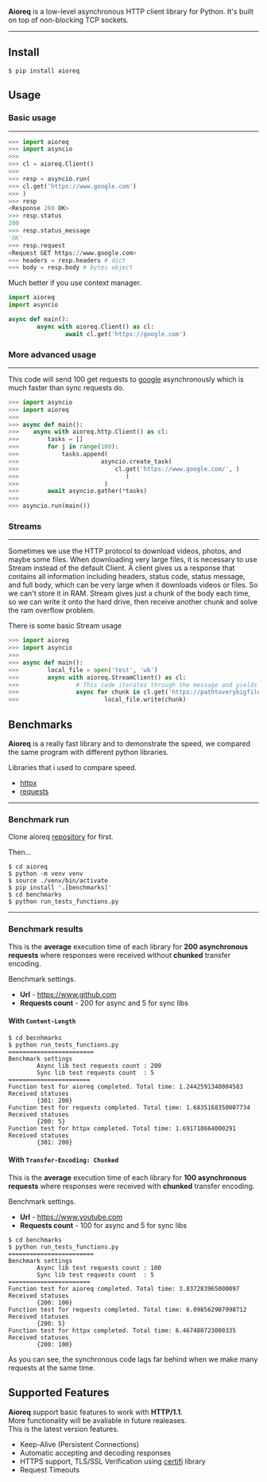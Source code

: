 **Aioreq** is a low-level asynchronous HTTP client library for Python. It's built on top of non-blocking TCP sockets.

[mygit]: https://github.com/karosis88/aioreq

---

## Install
``` shell
$ pip install aioreq
```

## Usage
### Basic usage
---
``` python
>>> import aioreq
>>> import asyncio
>>>
>>> cl = aioreq.Client()
>>>
>>> resp = asyncio.run(
>>>	cl.get('https://www.google.com')
>>>	)
>>> resp
<Response 200 OK>
>>> resp.status
200
>>> resp.status_message
'OK'
>>> resp.request
<Request GET https://www.google.com>
>>> headers = resp.headers # dict
>>> body = resp.body # bytes object
```

Much better if you use context manager.
``` python
import aioreq
import asyncio

async def main():
        async with aioreq.Client() as cl:
                await cl.get('https://google.com')
```
### More advanced usage
---

This code will send 100 get requests to [google](https://google.com) asynchronously which is much faster than sync requests do.

``` python
>>> import asyncio
>>> import aioreq
>>>
>>> async def main():
>>>    async with aioreq.http.Client() as cl:
>>>        tasks = []
>>>        for j in range(100):
>>>            tasks.append(
>>>		                  asyncio.create_task(
>>>		  	                  cl.get('https://www.google.com/', )
>>>				                 )
>>> 			           )
>>>        await asyncio.gather(*tasks)
>>>
>>> asyncio.run(main())
```

### Streams
---
Sometimes we use the HTTP protocol to download videos, photos, and maybe some files. When downloading very large files, it is necessary to use Stream instead of the default Client. A client gives us a response that contains all information including headers, status code, status message, and full body, which can be very large when it downloads videos or files. So we can't store it in RAM. Stream gives just a chunk of the body each time, so we can write it onto the hard drive, then receive another chunk and solve the ram overflow problem.

There is some basic Stream usage
``` python
>>> import aioreq
>>> import asyncio
>>> 
>>> async def main():
>>>        local_file = open('test', 'wb')
>>>        async with aioreq.StreamClient() as cl:
>>>                # This code iterates through the message and yields each received chunk separately.
>>>                async for chunk in cl.get('https://pathtoverybigfile.aioreq'):
>>>                        local_file.write(chunk)


```

## Benchmarks
**Aioreq** is a really fast library and to demonstrate the speed, we compared the same program with different python libraries.




Libraries that i used to compare speed.
* [httpx](https://github.com/encode/httpx)
* [requests](https://github.com/psf/requests)
---
### Benchmark run

Clone aioreq [repository][mygit] for first.

Then...

```shell
$ cd aioreq
$ python -m venv venv
$ source ./venv/bin/activate
$ pip install '.[benchmarks]'
$ cd benchmarks
$ python run_tests_functions.py
```
---
### Benchmark results

This is the **average** execution time of each library for **200 asynchronous requests** where responses were received without **chunked** transfer encoding.
<br/>


Benchmark settings.

* **Url** - https://www.github.com
* **Requests count** - 200 for async and 5 for sync libs

#### With `Content-Length`
``` shell
$ cd becnhmarks
$ python run_tests_functions.py
========================
Benchmark settings
        Async lib test requests count : 200
        Sync lib test requests count  : 5
=======================
Function test for aioreq completed. Total time: 1.2442591340004583
Received statuses
        {301: 200}
Function test for requests completed. Total time: 1.6835168350007734
Received statuses
        {200: 5}
Function test for httpx completed. Total time: 1.691718664000291
Received statuses
        {301: 200}
```

#### With `Transfer-Encoding: Chunked`
This is the **average** execution time of each library for **100 asynchronous requests** where responses were received with **chunked** transfer encoding.
<br/>

Benchmark settings.

* **Url** - https://www.youtube.com
* **Requests count** - 100 for async and 5 for sync libs

```shell
$ cd benchmarks
$ python run_tests_functions.py
========================
Benchmark settings
        Async lib test requests count : 100
        Sync lib test requests count  : 5
=======================
Function test for aioreq completed. Total time: 3.837283965000097
Received statuses
        {200: 100}
Function test for requests completed. Total time: 6.098562907998712
Received statuses
        {200: 5}
Function test for httpx completed. Total time: 6.467480723000335
Received statuses
        {200: 100}
```

As you can see, the synchronous code lags far behind when we make many requests at the same time.<br />

## Supported Features
**Aioreq** support basic features to work with **HTTP/1.1**.<br />More functionality will be avaliable in future realeases.<br />
This is the latest version features.
* Keep-Alive (Persistent Connections)
* Automatic accepting and decoding responses
* HTTPS support, TLS/SSL Verification using [certifi](https://github.com/certifi/python-certifi) library
* Request Timeouts

